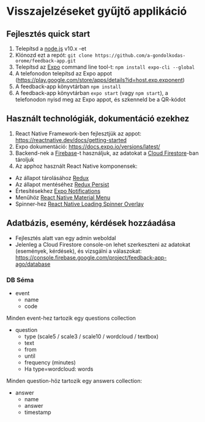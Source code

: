 # Visszajelzéseket gyűjtő applikáció

## Fejlesztés quick start

1. Telepítsd a [node.js](https://nodejs.org/en/) v10.x -et 
2. Klónozd ezt a repót: `git clone https://github.com/a-gondolkodas-orome/feedback-app.git`
3. Telepítsd az [Expo](https://expo.io/) command line tool-t: `npm install expo-cli --global`
4. A telefonodon telepítsd az Expo appot (https://play.google.com/store/apps/details?id=host.exp.exponent)
5. A feedback-app könyvtárban `npm install`
6. A feedback-app könyvtárban `expo start` (vagy `npm start`), a telefonodon nyisd meg az Expo appot, és szkenneld be a QR-kódot

## Használt technológiák, dokumentáció ezekhez

1. React Native Framework-ben fejlesztjük az appot: https://reactnative.dev/docs/getting-started
2. Expo dokumentáció: https://docs.expo.io/versions/latest/
3. Backend-nek a [Firebase](https://firebase.google.com/)-t használjuk, az adatokat a [Cloud Firestore](https://firebase.google.com/docs/firestore)-ban tároljuk
4. Az apphoz használt React Native komponensek:
  - Az állapot tárolásához [Redux](https://redux.js.org/)
  - Az állapot mentéséhez [Redux Persist](https://github.com/rt2zz/redux-persist)
  - Értesítésekhez [Expo Notifications](https://docs.expo.io/versions/latest/sdk/notifications/)
  - Menűhöz [React Native Material Menu](https://www.npmjs.com/package/react-native-material-menu)
  - Spinner-hez [React Native Loading Spinner Overlay](https://github.com/joinspontaneous/react-native-loading-spinner-overlay)

## Adatbázis, esemény, kérdések hozzáadása

* Fejlesztés alatt van egy admin weboldal
* Jelenleg a Cloud Firestore console-on lehet szerkeszteni az adatokat (események, kérdések), és vizsgálni a válaszokat: https://console.firebase.google.com/project/feedback-app-ago/database

### DB Séma

* event
  - name
  - code

Minden event-hez tartozik egy questions collection

* question
  - type (scale5 / scale3 / scale10 / wordcloud / textbox)
  - text
  - from
  - until
  - frequency (minutes)
  - Ha type=wordcloud: words

Minden question-höz tartozik egy answers collection:

* answer
  - name
  - answer
  - timestamp

